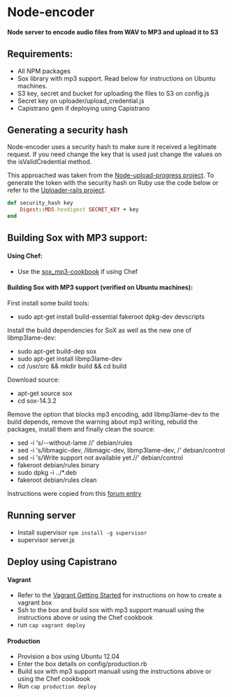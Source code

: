 # Node-encoder

#### Node server to encode audio files from WAV to MP3 and upload it to S3

## Requirements:

- All NPM packages
- Sox library with mp3 support. Read below for instructions on Ubuntu machines.
- S3 key, secret and bucket for uploading the files to S3 on config.js
- Secret key on uploader/upload_credential.js
- Capistrano gem if deploying using Capistrano

## Generating a security hash

Node-encoder uses a security hash to make sure it received a legitimate request. If you need change the key that is used just change the values on the isValidCredential method.

This approached was taken from the [Node-upload-progress project](https://github.com/phstc/node-upload-progress). To generate the token with the security hash on Ruby use the code below or refer to the [Uploader-rails project](https://github.com/phstc/uploader_rails).

```ruby
def security_hash key
    Digest::MD5.hexdigest SECRET_KEY + key
end
```

## Building Sox with MP3 support:

#### Using Chef:

- Use the [sox_mp3-cookbook](https://github.com/gabceb/sox_mp3-cookbook) if using Chef

#### Building Sox with MP3 support (verified on Ubuntu machines):

First install some build tools:

- sudo apt-get install build-essential fakeroot dpkg-dev devscripts

Install the build dependencies for SoX as well as the new one of libmp3lame-dev:

- sudo apt-get build-dep sox
- sudo apt-get install libmp3lame-dev
- cd /usr/src && mkdir build && cd build

Download source:

- apt-get source sox
- cd sox-14.3.2

Remove the option that blocks mp3 encoding, add libmp3lame-dev to the build depends, remove the warning about mp3 writing, rebuild the packages, install them and finally clean the source:

- sed -i 's/--without-lame //' debian/rules
- sed -i 's/libmagic-dev, /libmagic-dev, libmp3lame-dev, /' debian/control
- sed -i 's/Write support not available yet.//' debian/control
- fakeroot debian/rules binary
- sudo dpkg -i ../*.deb
- fakeroot debian/rules clean

Instructions were copied from this [forum entry](http://ubuntuforums.org/showthread.php?t=1576848&p=9859875#post9859875)

## Running server

- Install supervisor `npm install -g supervisor`
- supervisor server.js

## Deploy using Capistrano

#### Vagrant

- Refer to the [Vagrant Getting Started](http://docs.vagrantup.com/v2/getting-started/index.html) for instructions on how to create a vagrant box
- Ssh to the box and build sox with mp3 support manuall using the instructions above or using the Chef cookbook
- run `cap vagrant deploy`

#### Production

- Provision a box using Ubuntu 12.04
- Enter the box details on config/production.rb
- Build sox with mp3 support manuall using the instructions above or using the Chef cookbook
- Run `cap production deploy`
